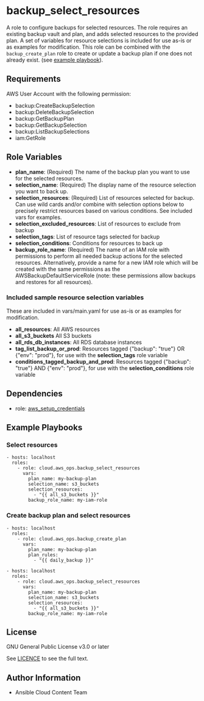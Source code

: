backup_select_resources
==================

A role to configure backups for selected resources. The role requires an existing backup vault and plan, and adds selected resources to the provided plan. A set of variables for resource selections is included for use as-is or as examples for modification. This role can be combined with the `backup_create_plan` role to create or update a backup plan if one does not already exist. (see [example playbook](#create-backup-plan-and-select-resources)).

Requirements
------------

AWS User Account with the following permission:

* backup:CreateBackupSelection
* backup:DeleteBackupSelection
* backup:GetBackupPlan
* backup:GetBackupSelection
* backup:ListBackupSelections
* iam:GetRole

Role Variables
--------------

* **plan_name**: (Required) The name of the backup plan you want to use for the selected resources.
* **selection_name**: (Required) The display name of the resource selection you want to back up.
* **selection_resources**: (Required) List of resources selected for backup. Can use wild cards and/or combine with selection options below to precisely restrict resources based on various conditions. See included vars for examples.
* **selection_excluded_resources**: List of resources to exclude from backup
* **selection_tags**: List of resource tags selected for backup
* **selection_conditions**: Conditions for resources to back up
* **backup_role_name**: (Required) The name of an IAM role with permissions to perform all needed backup actions for the selected resources. Alternatively, provide a name for a new IAM role which will be created with the same permissions as the AWSBackupDefaultServiceRole (note: these permissions allow backups and restores for all resources).

### Included sample resource selection variables
These are included in vars/main.yaml for use as-is or as examples for modification.

* **all_resources**: All AWS resources
* **all_s3_buckets** All S3 buckets
* **all_rds_db_instances**: All RDS database instances
* **tag_list_backup_or_prod**: Resources tagged {"backup": "true"} OR {"env": "prod"}, for use with the **selection_tags** role variable
* **conditions_tagged_backup_and_prod**: Resources tagged {"backup": "true"} AND {"env": "prod"}, for use with the **selection_conditions** role variable

Dependencies
------------

* role: [aws_setup_credentials](../aws_setup_credentials/README.md)

Example Playbooks
----------------

### Select resources
    - hosts: localhost
      roles:
        - role: cloud.aws_ops.backup_select_resources
          vars:
            plan_name: my-backup-plan
            selection_name: s3_buckets
            selection_resources:
              - "{{ all_s3_buckets }}"
            backup_role_name: my-iam-role

### Create backup plan and select resources

    - hosts: localhost
      roles:
        - role: cloud.aws_ops.backup_create_plan
          vars:
            plan_name: my-backup-plan
            plan_rules:
              - "{{ daily_backup }}"

    - hosts: localhost
      roles:
        - role: cloud.aws_ops.backup_select_resources
          vars:
            plan_name: my-backup-plan
            selection_name: s3_buckets
            selection_resources:
              - "{{ all_s3_buckets }}"
            backup_role_name: my-iam-role

License
-------

GNU General Public License v3.0 or later

See [LICENCE](https://github.com/ansible-collections/cloud.aws_ops/blob/main/LICENSE) to see the full text.

Author Information
------------------

* Ansible Cloud Content Team
